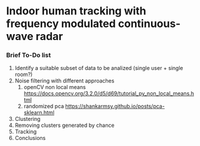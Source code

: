 # Indoor human tracking with frequency modulated continuous-wave radar

### Brief To-Do list
1. Identify a suitable subset of data to be analized (single user + single room?)
2. Noise filtering with different approaches
	1. openCV non local means
	https://docs.opencv.org/3.2.0/d5/d69/tutorial_py_non_local_means.html
	2. randomized pca 
	https://shankarmsy.github.io/posts/pca-sklearn.html
3. Clustering
4. Removing clusters generated by chance
5. Tracking
6. Conclusions
